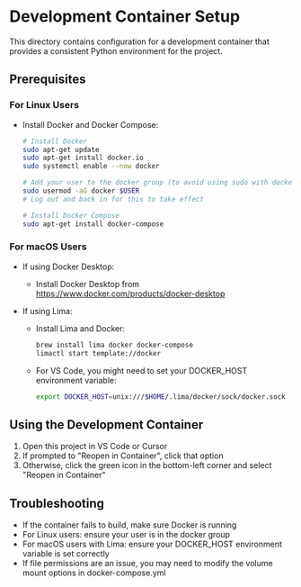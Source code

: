 # Development Container Setup

This directory contains configuration for a development container that provides a consistent Python environment for the project.

## Prerequisites

### For Linux Users
- Install Docker and Docker Compose:
  ```bash
  # Install Docker
  sudo apt-get update
  sudo apt-get install docker.io
  sudo systemctl enable --now docker
  
  # Add your user to the docker group (to avoid using sudo with docker)
  sudo usermod -aG docker $USER
  # Log out and back in for this to take effect
  
  # Install Docker Compose
  sudo apt-get install docker-compose
  ```

### For macOS Users
- If using Docker Desktop:
  - Install Docker Desktop from https://www.docker.com/products/docker-desktop
  
- If using Lima:
  - Install Lima and Docker:
    ```bash
    brew install lima docker docker-compose
    limactl start template://docker
    ```
  - For VS Code, you might need to set your DOCKER_HOST environment variable:
    ```bash
    export DOCKER_HOST=unix:///$HOME/.lima/docker/sock/docker.sock
    ```

## Using the Development Container

1. Open this project in VS Code or Cursor
2. If prompted to "Reopen in Container", click that option
3. Otherwise, click the green icon in the bottom-left corner and select "Reopen in Container"

## Troubleshooting

- If the container fails to build, make sure Docker is running
- For Linux users: ensure your user is in the docker group
- For macOS users with Lima: ensure your DOCKER_HOST environment variable is set correctly
- If file permissions are an issue, you may need to modify the volume mount options in docker-compose.yml 